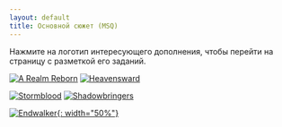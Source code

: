 ```yaml
---
layout: default
title: Основной сюжет (MSQ)
---
```


Нажмите на логотип интересующего дополнения, чтобы перейти на страницу с разметкой его заданий.

[![A Realm Reborn](https://img.finalfantasyxiv.com/lds/promo/h/X/KCJMZLlb5Rv-N7ufzToR3Vjkrw.png)](/xivrus/msq/arr) [![Heavensward](https://img.finalfantasyxiv.com/lds/promo/h/V/oix6ArbjdX0Pc-vVmcKoRl1DxQ.png)](/xivrus/msq/hw)

[![Stormblood](https://img.finalfantasyxiv.com/lds/promo/h/5/qL7UGNtOLlsnvwmC1WY2qT8LQ4.png)](/xivrus/msq/sb) [![Shadowbringers](https://img.finalfantasyxiv.com/lds/promo/h/k/BcleFGgVCloJ5Qenaid5yAuHkI.png)](/xivrus/msq/shb)

[![Endwalker](https://img.finalfantasyxiv.com/lds/promo/h/J/AXiQV5PXQ7Km0QWGflRjhYAT7s.png){: width="50%"}](/xivrus/msq/ew)